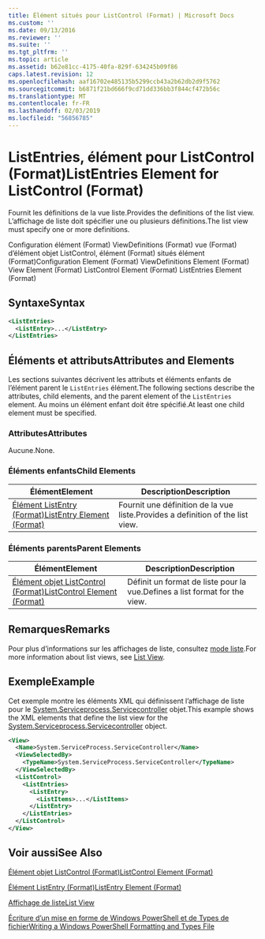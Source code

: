 ```yaml
---
title: Élément situés pour ListControl (Format) | Microsoft Docs
ms.custom: ''
ms.date: 09/13/2016
ms.reviewer: ''
ms.suite: ''
ms.tgt_pltfrm: ''
ms.topic: article
ms.assetid: b62e81cc-4175-40fa-829f-634245b09f86
caps.latest.revision: 12
ms.openlocfilehash: aaf16702e485135b5299ccb43a2b62db2d9f5762
ms.sourcegitcommit: b6871f21bd666f9cd71dd336bb3f844cf472b56c
ms.translationtype: MT
ms.contentlocale: fr-FR
ms.lasthandoff: 02/03/2019
ms.locfileid: "56856785"
---
```

# <a name="listentries-element-for-listcontrol-format"></a><span data-ttu-id="079f2-102">ListEntries, élément pour ListControl (Format)</span><span class="sxs-lookup"><span data-stu-id="079f2-102">ListEntries Element for ListControl (Format)</span></span>

<span data-ttu-id="079f2-103">Fournit les définitions de la vue liste.</span><span class="sxs-lookup"><span data-stu-id="079f2-103">Provides the definitions of the list view.</span></span> <span data-ttu-id="079f2-104">L’affichage de liste doit spécifier une ou plusieurs définitions.</span><span class="sxs-lookup"><span data-stu-id="079f2-104">The list view must specify one or more definitions.</span></span>

<span data-ttu-id="079f2-105">Configuration élément (Format) ViewDefinitions (Format) vue (Format) d’élément objet ListControl, élément (Format) situés élément (Format)</span><span class="sxs-lookup"><span data-stu-id="079f2-105">Configuration Element (Format) ViewDefinitions Element (Format) View Element (Format) ListControl Element (Format) ListEntries Element (Format)</span></span>

## <a name="syntax"></a><span data-ttu-id="079f2-106">Syntaxe</span><span class="sxs-lookup"><span data-stu-id="079f2-106">Syntax</span></span>

```xml
<ListEntries>
  <ListEntry>...</ListEntry>
</ListEntries>
```

## <a name="attributes-and-elements"></a><span data-ttu-id="079f2-107">Éléments et attributs</span><span class="sxs-lookup"><span data-stu-id="079f2-107">Attributes and Elements</span></span>

<span data-ttu-id="079f2-108">Les sections suivantes décrivent les attributs et éléments enfants de l’élément parent le `ListEntries` élément.</span><span class="sxs-lookup"><span data-stu-id="079f2-108">The following sections describe the attributes, child elements, and the parent element of the `ListEntries` element.</span></span> <span data-ttu-id="079f2-109">Au moins un élément enfant doit être spécifié.</span><span class="sxs-lookup"><span data-stu-id="079f2-109">At least one child element must be specified.</span></span>

### <a name="attributes"></a><span data-ttu-id="079f2-110">Attributes</span><span class="sxs-lookup"><span data-stu-id="079f2-110">Attributes</span></span>

<span data-ttu-id="079f2-111">Aucune.</span><span class="sxs-lookup"><span data-stu-id="079f2-111">None.</span></span>

### <a name="child-elements"></a><span data-ttu-id="079f2-112">Éléments enfants</span><span class="sxs-lookup"><span data-stu-id="079f2-112">Child Elements</span></span>

|<span data-ttu-id="079f2-113">Élément</span><span class="sxs-lookup"><span data-stu-id="079f2-113">Element</span></span>|<span data-ttu-id="079f2-114">Description</span><span class="sxs-lookup"><span data-stu-id="079f2-114">Description</span></span>|
|-------------|-----------------|
|[<span data-ttu-id="079f2-115">Élément ListEntry (Format)</span><span class="sxs-lookup"><span data-stu-id="079f2-115">ListEntry Element (Format)</span></span>](./listentry-element-for-listcontrol-format.md)|<span data-ttu-id="079f2-116">Fournit une définition de la vue liste.</span><span class="sxs-lookup"><span data-stu-id="079f2-116">Provides a definition of the list view.</span></span>|

### <a name="parent-elements"></a><span data-ttu-id="079f2-117">Éléments parents</span><span class="sxs-lookup"><span data-stu-id="079f2-117">Parent Elements</span></span>

|<span data-ttu-id="079f2-118">Élément</span><span class="sxs-lookup"><span data-stu-id="079f2-118">Element</span></span>|<span data-ttu-id="079f2-119">Description</span><span class="sxs-lookup"><span data-stu-id="079f2-119">Description</span></span>|
|-------------|-----------------|
|[<span data-ttu-id="079f2-120">Élément objet ListControl (Format)</span><span class="sxs-lookup"><span data-stu-id="079f2-120">ListControl Element (Format)</span></span>](./listcontrol-element-format.md)|<span data-ttu-id="079f2-121">Définit un format de liste pour la vue.</span><span class="sxs-lookup"><span data-stu-id="079f2-121">Defines a list format for the view.</span></span>|

## <a name="remarks"></a><span data-ttu-id="079f2-122">Remarques</span><span class="sxs-lookup"><span data-stu-id="079f2-122">Remarks</span></span>

<span data-ttu-id="079f2-123">Pour plus d’informations sur les affichages de liste, consultez [mode liste](./creating-a-list-view.md).</span><span class="sxs-lookup"><span data-stu-id="079f2-123">For more information about list views, see [List View](./creating-a-list-view.md).</span></span>

## <a name="example"></a><span data-ttu-id="079f2-124">Exemple</span><span class="sxs-lookup"><span data-stu-id="079f2-124">Example</span></span>

<span data-ttu-id="079f2-125">Cet exemple montre les éléments XML qui définissent l’affichage de liste pour le [System.Serviceprocess.Servicecontroller](/dotnet/api/System.ServiceProcess.ServiceController) objet.</span><span class="sxs-lookup"><span data-stu-id="079f2-125">This example shows the XML elements that define the list view for the [System.Serviceprocess.Servicecontroller](/dotnet/api/System.ServiceProcess.ServiceController) object.</span></span>

```xml
<View>
  <Name>System.ServiceProcess.ServiceController</Name>
  <ViewSelectedBy>
    <TypeName>System.ServiceProcess.ServiceController</TypeName>
  </ViewSelectedBy>
  <ListControl>
    <ListEntries>
      <ListEntry>
        <ListItems>...</ListItems>
      </ListEntry>
    </ListEntries>
  </ListControl>
</View>
```

## <a name="see-also"></a><span data-ttu-id="079f2-126">Voir aussi</span><span class="sxs-lookup"><span data-stu-id="079f2-126">See Also</span></span>

[<span data-ttu-id="079f2-127">Élément objet ListControl (Format)</span><span class="sxs-lookup"><span data-stu-id="079f2-127">ListControl Element (Format)</span></span>](./listcontrol-element-format.md)

[<span data-ttu-id="079f2-128">Élément ListEntry (Format)</span><span class="sxs-lookup"><span data-stu-id="079f2-128">ListEntry Element (Format)</span></span>](./listentry-element-for-listcontrol-format.md)

[<span data-ttu-id="079f2-129">Affichage de liste</span><span class="sxs-lookup"><span data-stu-id="079f2-129">List View</span></span>](./creating-a-list-view.md)

[<span data-ttu-id="079f2-130">Écriture d’un mise en forme de Windows PowerShell et de Types de fichier</span><span class="sxs-lookup"><span data-stu-id="079f2-130">Writing a Windows PowerShell Formatting and Types File</span></span>](./writing-a-powershell-formatting-file.md)
